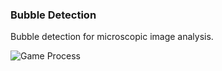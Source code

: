 ### Bubble Detection
Bubble detection for microscopic image analysis.


![Game Process](assets/2023-01-28.gif)
